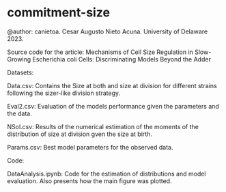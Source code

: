# commitment-size
@author: canietoa. Cesar Augusto Nieto Acuna. University of Delaware 2023.

Source code for the article:  Mechanisms of Cell Size Regulation in Slow-Growing Escherichia coli Cells: Discriminating Models Beyond the Adder

Datasets:

Data.csv: Contains the Size at both and size at division for different strains following the sizer-like division strategy.

Eval2.csv: Evaluation of the models performance given the parameters and the data. 

NSol.csv: Results of the numerical estimation of the moments of the distribution of size at division gven the size at birth.

Params.csv: Best model parameters for the observed data.

Code:

DataAnalysis.ipynb: Code for the estimation of distributions and model evaluation. Also presents how the main figure was plotted. 
